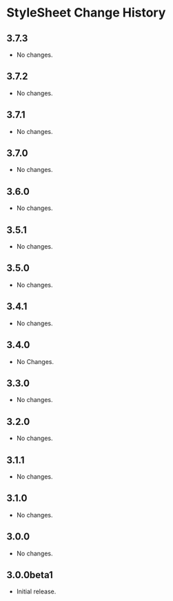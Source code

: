 StyleSheet Change History
=========================

3.7.3
-----

* No changes.

3.7.2
-----

* No changes.

3.7.1
-----

* No changes.

3.7.0
-----

* No changes.

3.6.0
-----

* No changes.

3.5.1
-----

* No changes.

3.5.0
-----

* No changes.

3.4.1
-----

* No changes.

3.4.0
-----

* No Changes.

3.3.0
-----

* No changes.

3.2.0
-----

* No changes.

3.1.1
-----

* No changes.

3.1.0
-----

* No changes.

3.0.0
-----

* No changes.

3.0.0beta1
----------

* Initial release.
